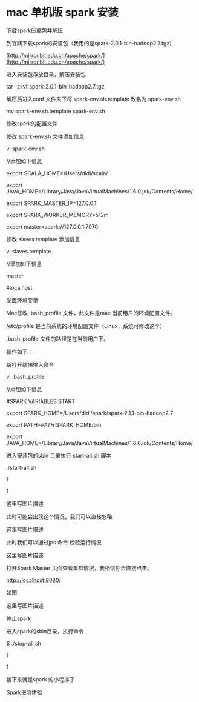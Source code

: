 # mac 单机版 spark 安装

下载spark压缩包并解压

到官网下载spark的安装包（我用的是spark-2.0.1-bin-hadoop2.7.tgz）

[http://mirror.bit.edu.cn/apache/spark/](http://mirror.bit.edu.cn/apache/spark/)

进入安装包存放目录，解压安装包

tar -zxvf  spark-2.0.1-bin-hadoop2.7.tgz

解压后进入conf 文件夹下将 spark-env.sh.template 改名为 spark-env.sh

mv spark-env.sh.template spark-env.sh

修改spark的配置文件

修改 spark-env.sh 文件添加信息

vi spark-env.sh

//添加如下信息

export SCALA\_HOME=/Users/didi/scala/

export JAVA\_HOME=/Library/Java/JavaVirtualMachines/1.6.0.jdk/Contents/Home/

export SPARK\_MASTER\_IP=127.0.0.1

export SPARK\_WORKER\_MEMORY=512m

export master=spark://127.0.0.1:7070

修改 slaves.template 添加信息

vi slaves.template

//添加如下信息

master

\#localhost

配置环境变量

Mac修改 .bash\_profile 文件，此文件是mac 当前用户的环境配置文件。

/etc/profile 是当前系统的环境配置文件（Linux，系统可修改这个）

.bash\_profile 文件的路径是在当前用户下。

操作如下：

新打开终端输入命令

vi .bash\_profile

//添加如下信息

\#SPARK VARIABLES START

export SPARK\_HOME=/Users/didi/spark/spark-2.1.1-bin-hadoop2.7

export PATH=$PATH:$SPARK\_HOME/bin

export JAVA\_HOME=/Library/Java/JavaVirtualMachines/1.6.0.jdk/Contents/Home/

进入安装包的sbin 目录执行 start-all.sh 脚本

./start-all.sh

1

1

这里写图片描述

此时可能会出现这个情况，我们可以直接忽略

这里写图片描述

此时我们可以通过jps 命令 检验运行情况

这里写图片描述

打开Spark Master 页面查看集群情况，我相信你会直接点击。

[http://localhost:8080/](http://localhost:8080/)

如图

这里写图片描述

停止spark

进入spark的sbin目录，执行命令

$ ./stop-all.sh

1

1

接下来就是spark 的小程序了

Spark进阶体验

